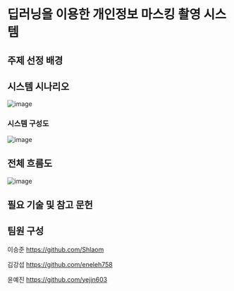 # 딥러닝을 이용한 개인정보 마스킹 촬영 시스템

## 주제 선정 배경

## 시스템 시나리오
![image](https://user-images.githubusercontent.com/96522336/173508476-b597a2fe-6a52-4c09-9739-620ed3d14fcd.png)

### 시스템 구성도
![image](https://user-images.githubusercontent.com/96522336/173508593-4ef5c0ef-fa4f-4c82-8ab9-c8c38d829592.png)

## 전체 흐름도
![image](https://user-images.githubusercontent.com/96522336/173508646-2c9cc985-f459-44ff-acd8-5864fb19f061.png)

## 필요 기술 및 참고 문헌

## 팀원 구성
이승준 https://github.com/Shlaom

김강섭 https://github.com/eneleh758 

윤예진 https://github.com/yejin603
